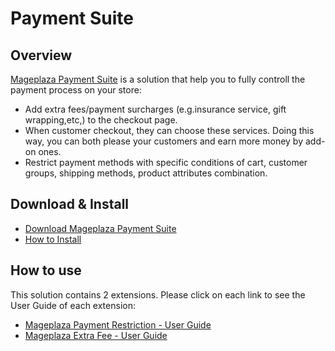 # Payment Suite

## Overview
[Mageplaza Payment Suite](https://www.mageplaza.com/magento-2-payment-suite/) is a solution that help you to fully controll the payment process on your store:
- Add extra fees/payment surcharges (e.g.insurance service, gift wrapping,etc,) to the checkout page. 
- When customer checkout, they can choose these services. Doing this way, you can both please your customers and earn more money by add-on ones. 
- Restrict payment methods with specific conditions of cart, customer groups, shipping methods, product attributes combination. 

## Download & Install
- [Download Mageplaza Payment Suite](https://www.mageplaza.com/magento-2-payment-suite/) 
- [How to Install](https://www.mageplaza.com/install-magento-2-extension/)

## How to use 
This solution contains 2 extensions. Please click on each link to see the User Guide of each extension:
  - [Mageplaza Payment Restriction - User Guide](https://docs.mageplaza.com/payment-restriction/index.html)
  - [Mageplaza Extra Fee - User Guide](https://docs.mageplaza.com/extra-fee/index.html)
 
